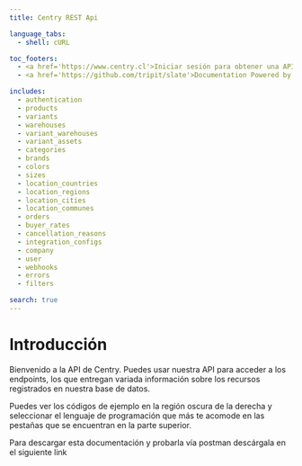 ```yaml
---
title: Centry REST Api

language_tabs:
  - shell: cURL

toc_footers:
  - <a href='https://www.centry.cl'>Iniciar sesión para obtener una API Key</a>
  - <a href='https://github.com/tripit/slate'>Documentation Powered by Slate</a>

includes:
  - authentication
  - products
  - variants
  - warehouses
  - variant_warehouses
  - variant_assets
  - categories
  - brands
  - colors
  - sizes
  - location_countries
  - location_regions
  - location_cities
  - location_communes
  - orders
  - buyer_rates
  - cancellation_reasons
  - integration_configs
  - company
  - user
  - webhooks
  - errors
  - filters

search: true
---
```


# Introducción

Bienvenido a la API de Centry. Puedes usar nuestra API para acceder a los endpoints, los que entregan variada
información sobre los recursos registrados en nuestra base de datos.

Puedes ver los códigos de ejemplo en la región oscura de la derecha y seleccionar el lenguaje de programación
que más te acomode en las pestañas que se encuentran en la parte superior.

Para descargar esta documentación y probarla vía postman descárgala en el siguiente link
